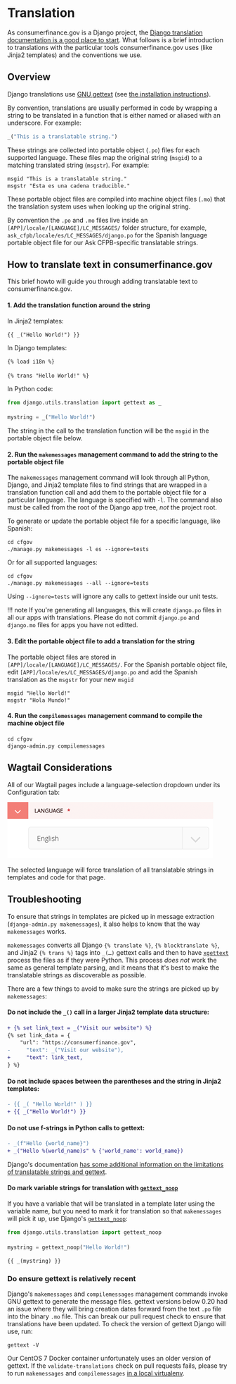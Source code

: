 # Translation

As consumerfinance.gov is a Django project, the [Django translation documentation is a good place to start](https://docs.djangoproject.com/en/1.11/topics/i18n/translation/). What follows is a brief introduction to translations with the particular tools consumerfinance.gov uses (like Jinja2 templates) and the conventions we use.

## Overview

Django translations use [GNU gettext](https://en.wikipedia.org/wiki/Gettext) (see
[the installation instructions](installation.md#install-gnu-gettext-for-django-translation-support)).

By convention, translations are usually performed in code by wrapping a string to be translated in a function that is either named or aliased with an underscore. For example:

```python
_("This is a translatable string.")
```

These strings are collected into portable object (`.po`) files for each supported language. These files map the original string (`msgid`) to a matching translated string (`msgstr`). For example:

```po
msgid "This is a translatable string."
msgstr "Esta es una cadena traducible."
```

These portable object files are compiled into machine object files (`.mo`) that the translation system uses when looking up the original string.

By convention the `.po` and `.mo` files live inside an `[APP]/locale/[LANGUAGE]/LC_MESSAGES/` folder structure, for example, `ask_cfpb/locale/es/LC_MESSAGES/django.po` for the Spanish language portable object file for our Ask CFPB-specific translatable strings.

## How to translate text in consumerfinance.gov

This brief howto will guide you through adding translatable text to consumerfinance.gov.

#### 1. Add the translation function around the string

In Jinja2 templates:

```jinja
{{ _("Hello World!") }}
```

In Django templates:

```django
{% load i18n %}

{% trans "Hello World!" %}
```

In Python code:

```python
from django.utils.translation import gettext as _

mystring = _("Hello World!")
```

The string in the call to the translation function will be the `msgid` in the portable object file below.

#### 2. Run the `makemessages` management command to add the string to the portable object file

The `makemessages` management command will look through all Python, Django, and Jinja2 template files to find strings that are wrapped in a translation function call and add them to the portable object file for a particular language. The language is specified with `-l`. The command also must be called from the root of the Django app tree, _not_ the project root.

To generate or update the portable object file for a specific language, like Spanish:

```shell
cd cfgov
./manage.py makemessages -l es --ignore=tests
```

Or for all supported languages:

```shell
cd cfgov
./manage.py makemessages --all --ignore=tests
```

Using `--ignore=tests` will ignore any calls to gettext inside our unit tests.

!!! note
If you're generating all languages, this will create `django.po` files in all our apps with translations. Please do not commit `django.po` and `django.mo` files for apps you have not editted.

#### 3. Edit the portable object file to add a translation for the string

The portable object files are stored in `[APP]/locale/[LANGUAGE]/LC_MESSAGES/`. For the Spanish portable object file, edit `[APP]/locale/es/LC_MESSAGES/django.po` and add the Spanish translation as the `msgstr` for your new `msgid`

```po
msgid "Hello World!"
msgstr "Hola Mundo!"
```

#### 4. Run the `compilemessages` management command to compile the machine object file

```shell
cd cfgov
django-admin.py compilemessages
```

## Wagtail Considerations

All of our Wagtail pages include a language-selection dropdown under its Configuration tab:

![Wagtail page language selection](img/wagtail-language.png)

The selected language will force translation of all translatable strings in templates and code for that page.

## Troubleshooting

To ensure that strings in templates are picked up in message extraction (`django-admin.py makemessages`), it also helps to know that the way `makemessages` works.

`makemessages` converts all Django `{% translate %}`, `{% blocktranslate %}`, and Jinja2 `{% trans %}` tags into `_(…)` gettext calls and then to have [`xgettext`](https://www.gnu.org/software/gettext/manual/gettext.html) process the files as if they were Python. This process _does not_ work the same as general template parsing, and it means that it's best to make the translatable strings as discoverable as possible.

There are a few things to avoid to make sure the strings are picked up by `makemessages`:

#### Do not include the `_()` call in a larger Jinja2 template data structure:

```diff
+ {% set link_text = _("Visit our website") %}
{% set link_data = {
    "url": "https://consumerfinance.gov",
-     "text": _("Visit our website"),
+     "text": link_text,
} %}
```

#### Do not include spaces between the parentheses and the string in Jinja2 templates:

```diff
- {{ _( "Hello World!" ) }}
+ {{ _("Hello World!") }}
```

#### Do not use f-strings in Python calls to gettext:

```diff
- _(f"Hello {world_name}")
+ _("Hello %(world_name)s" % {'world_name': world_name})
```

Django's documentation [has some additional information on the limitations of translatable strings and gettext](https://docs.djangoproject.com/en/2.2/topics/i18n/translation/#standard-translation).

#### Do mark variable strings for translation with [`gettext_noop`](https://docs.djangoproject.com/en/3.1/topics/i18n/translation/#marking-strings-as-no-op)

If you have a variable that will be translated in a template later using the variable name, but you need to mark it for translation so that `makemessages` will pick it up, use Django's [`gettext_noop`](https://docs.djangoproject.com/en/3.1/topics/i18n/translation/#marking-strings-as-no-op):

```python
from django.utils.translation import gettext_noop

mystring = gettext_noop("Hello World!")
```

```jinja
{{ _(mystring) }}
```

### Do ensure gettext is relatively recent

Django's `makemessages` and `compilemessages` management commands invoke GNU gettext to generate the message files. gettext versions below 0.20 had an issue where they will bring creation dates forward from the text `.po` file into the binary `.mo` file. This can break our pull request check to ensure that translations have been updated. To check the version of gettext Django will use, run:

```shell
gettext -V
```

Our CentOS 7 Docker container unfortunately uses an older version of gettext. If the `validate-translations` check on pull requests fails, please try to run `makemessages` and `compilemessages` [in a local virtualenv](https://cfpb.github.io/consumerfinance.gov/installation/#set-up-the-consumerfinancegov-virtualenv).
